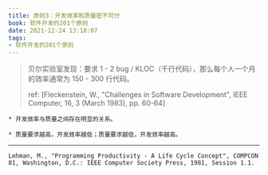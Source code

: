 ```yaml
---
title: 原则3：开发效率和质量密不可分
book: 软件开发的201个原则
date: 2021-12-24 13:18:07
tags:
- 软件开发的201个原则
---
```


> 贝尔实验室发现：要求 1 - 2 bug / KLOC（千行代码），那么每个人一个月的效率通常为 150 - 300 行代码。
>
> ref: [Fleckenstein, W., "Challenges in Software Development", IEEE Computer, 16, 3 (March 1983), pp. 60-64]


    * 开发效率与质量之间存在明显的关系。
    
    * 质量要求越高，开发效率越低；质量要求越低，开发效率越高。
    

---

`Lehman, M., "Programming Productivity - A Life Cycle Concept", COMPCON 81, Washington, D.C.: IEEE Computer Society Press, 1981, Session 1.1.`
